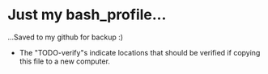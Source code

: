 # Just my bash_profile...
...Saved to my github for backup :) 
  - The "TODO-verify"s indicate locations that should be verified if copying this file to a new computer. 

